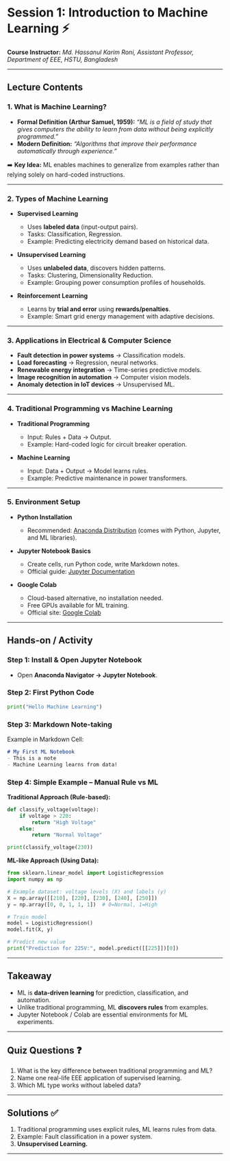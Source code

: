 # **Session 1: Introduction to Machine Learning ⚡**

**Course Instructor:** *Md. Hassanul Karim Roni, Assistant Professor, Department of EEE, HSTU, Bangladesh*

---

## **Lecture Contents**

### **1. What is Machine Learning?**

* **Formal Definition (Arthur Samuel, 1959):**
  *“ML is a field of study that gives computers the ability to learn from data without being explicitly programmed.”*
* **Modern Definition:**
  *“Algorithms that improve their performance automatically through experience.”*

➡️ **Key Idea:** ML enables machines to generalize from examples rather than relying solely on hard-coded instructions.

---

### **2. Types of Machine Learning**

* **Supervised Learning**

  * Uses **labeled data** (input-output pairs).
  * Tasks: Classification, Regression.
  * Example: Predicting electricity demand based on historical data.

* **Unsupervised Learning**

  * Uses **unlabeled data**, discovers hidden patterns.
  * Tasks: Clustering, Dimensionality Reduction.
  * Example: Grouping power consumption profiles of households.

* **Reinforcement Learning**

  * Learns by **trial and error** using **rewards/penalties**.
  * Example: Smart grid energy management with adaptive decisions.

---

### **3. Applications in Electrical & Computer Science**

* **Fault detection in power systems** → Classification models.
* **Load forecasting** → Regression, neural networks.
* **Renewable energy integration** → Time-series predictive models.
* **Image recognition in automation** → Computer vision models.
* **Anomaly detection in IoT devices** → Unsupervised ML.

---

### **4. Traditional Programming vs Machine Learning**

* **Traditional Programming**

  * Input: Rules + Data → Output.
  * Example: Hard-coded logic for circuit breaker operation.

* **Machine Learning**

  * Input: Data + Output → Model learns rules.
  * Example: Predictive maintenance in power transformers.

---

### **5. Environment Setup**

* **Python Installation**

  * Recommended: [Anaconda Distribution](https://www.anaconda.com/download) (comes with Python, Jupyter, and ML libraries).
* **Jupyter Notebook Basics**

  * Create cells, run Python code, write Markdown notes.
  * Official guide: [Jupyter Documentation](https://jupyter.org/)
* **Google Colab**

  * Cloud-based alternative, no installation needed.
  * Free GPUs available for ML training.
  * Official site: [Google Colab](https://colab.research.google.com/)

---

## **Hands-on / Activity**

### **Step 1: Install & Open Jupyter Notebook**

* Open **Anaconda Navigator → Jupyter Notebook**.

### **Step 2: First Python Code**

```python
print("Hello Machine Learning")
```

### **Step 3: Markdown Note-taking**

Example in Markdown Cell:

```markdown
# My First ML Notebook
- This is a note
- Machine Learning learns from data!
```

### **Step 4: Simple Example – Manual Rule vs ML**

**Traditional Approach (Rule-based):**

```python
def classify_voltage(voltage):
    if voltage > 220:
        return "High Voltage"
    else:
        return "Normal Voltage"

print(classify_voltage(230))
```

**ML-like Approach (Using Data):**

```python
from sklearn.linear_model import LogisticRegression
import numpy as np

# Example dataset: voltage levels (X) and labels (y)
X = np.array([[210], [220], [230], [240], [250]])
y = np.array([0, 0, 1, 1, 1])  # 0=Normal, 1=High

# Train model
model = LogisticRegression()
model.fit(X, y)

# Predict new value
print("Prediction for 225V:", model.predict([[225]])[0])
```

---

## **Takeaway**

* ML is **data-driven learning** for prediction, classification, and automation.
* Unlike traditional programming, ML **discovers rules** from examples.
* Jupyter Notebook / Colab are essential environments for ML experiments.

---

## **Quiz Questions ❓**

1. What is the key difference between traditional programming and ML?
2. Name one real-life EEE application of supervised learning.
3. Which ML type works without labeled data?

---

## **Solutions ✅**

1. Traditional programming uses explicit rules, ML learns rules from data.
2. Example: Fault classification in a power system.
3. **Unsupervised Learning.**

---

